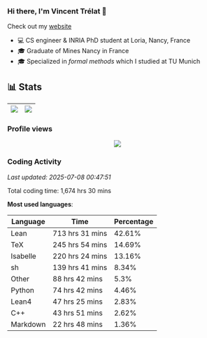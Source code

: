 ### Hi there, I'm Vincent Trélat 👋

Check out my [website](https://vtrelat.github.io)

-   💻 CS engineer & INRIA PhD student at Loria, Nancy, France
-   🎓 Graduate of Mines Nancy in France
-   🎓 Specialized in _formal methods_ which I studied at TU Munich

## 📊 **Stats**

| <img align="center" src="https://readme-stats.clckblog.space/api?username=VTrelat&show_icons=true&include_all_commits=true&theme=tokyonight&hide_border=true" /> | <img align="center" src="https://readme-stats.clckblog.space/api/top-langs/?username=VTrelat&layout=compact&theme=tokyonight&hide_border=true" /> |
| ---------------------------------------------------------------------------------------------------------------------------------------------------------------- | ------------------------------------------------------------------------------------------------------------------------------------------------- |

### Profile views

<p align="center">
 <img src="https://profile-counter.glitch.me/VTrelat/count.svg" />
</p>

<!--automations-->
### Coding Activity
_Last updated: 2025-07-08 00:47:51_

Total coding time: 1,674 hrs 30 mins

**Most used languages**:

| Language | Time | Percentage |
| ------------- | ------------- | ------------- |
| Lean | 713 hrs 31 mins | 42.61% |
| TeX | 245 hrs 54 mins | 14.69% |
| Isabelle | 220 hrs 24 mins | 13.16% |
| sh | 139 hrs 41 mins | 8.34% |
| Other | 88 hrs 42 mins | 5.3% |
| Python | 74 hrs 42 mins | 4.46% |
| Lean4 | 47 hrs 25 mins | 2.83% |
| C++ | 43 hrs 51 mins | 2.62% |
| Markdown | 22 hrs 48 mins | 1.36% |

